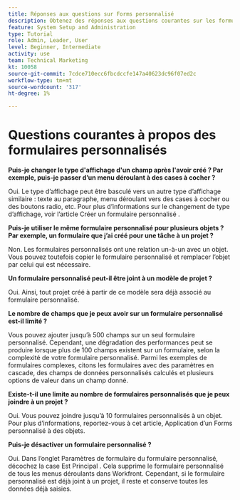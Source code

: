 ```yaml
---
title: Réponses aux questions sur Forms personnalisé
description: Obtenez des réponses aux questions courantes sur les formulaires personnalisés.
feature: System Setup and Administration
type: Tutorial
role: Admin, Leader, User
level: Beginner, Intermediate
activity: use
team: Technical Marketing
kt: 10058
source-git-commit: 7cdce710ecc6fbcdccfe147a40623dc96f07ed2c
workflow-type: tm+mt
source-wordcount: '317'
ht-degree: 1%

---
```


# Questions courantes à propos des formulaires personnalisés

**Puis-je changer le type d&#39;affichage d&#39;un champ après l&#39;avoir créé ? Par exemple, puis-je passer d’un menu déroulant à des cases à cocher ?**

Oui. Le type d’affichage peut être basculé vers un autre type d’affichage similaire : texte au paragraphe, menu déroulant vers des cases à cocher ou des boutons radio, etc. Pour plus d’informations sur le changement de type d’affichage, voir l’article Créer un formulaire personnalisé .


**Puis-je utiliser le même formulaire personnalisé pour plusieurs objets ? Par exemple, un formulaire que j’ai créé pour une tâche à un projet ?**

Non. Les formulaires personnalisés ont une relation un-à-un avec un objet. Vous pouvez toutefois copier le formulaire personnalisé et remplacer l’objet par celui qui est nécessaire.


**Un formulaire personnalisé peut-il être joint à un modèle de projet ?**

Oui. Ainsi, tout projet créé à partir de ce modèle sera déjà associé au formulaire personnalisé.


**Le nombre de champs que je peux avoir sur un formulaire personnalisé est-il limité ?**

Vous pouvez ajouter jusqu’à 500 champs sur un seul formulaire personnalisé. Cependant, une dégradation des performances peut se produire lorsque plus de 100 champs existent sur un formulaire, selon la complexité de votre formulaire personnalisé. Parmi les exemples de formulaires complexes, citons les formulaires avec des paramètres en cascade, des champs de données personnalisés calculés et plusieurs options de valeur dans un champ donné.


**Existe-t-il une limite au nombre de formulaires personnalisés que je peux joindre à un projet ?**

Oui. Vous pouvez joindre jusqu’à 10 formulaires personnalisés à un objet. Pour plus d’informations, reportez-vous à cet article, Application d’un Forms personnalisé à des objets.


**Puis-je désactiver un formulaire personnalisé ?**

Oui. Dans l’onglet Paramètres de formulaire du formulaire personnalisé, décochez la case Est Principal . Cela supprime le formulaire personnalisé de tous les menus déroulants dans Workfront. Cependant, si le formulaire personnalisé est déjà joint à un projet, il reste et conserve toutes les données déjà saisies.